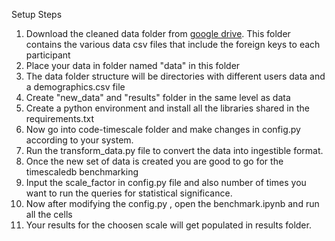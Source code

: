 Setup Steps

1. Download the cleaned data folder from [google drive](https://drive.google.com/file/d/18d1mzAQDvX9w7-_B_QqDZWG2_L_4jaCv/view?usp=sharing). This folder contains the various data csv files that include the foreign keys to each participant
2. Place your data in folder named "data" in this folder
3. The data folder structure will be directories with different users data and a demographics.csv file
4. Create "new_data" and "results" folder in the same level as data
5. Create a python environment and install all the libraries shared in the requirements.txt
6. Now go into code-timescale folder and make changes in config.py according to your system. 
7. Run the transform_data.py file to convert the data into ingestible format.
8. Once the new set of data is created you are good to go for the timescaledb benchmarking
9. Input the scale_factor in config.py file and also number of times you want to run the queries for statistical significance.
10. Now after modifying the config.py , open the benchmark.ipynb and run all the cells
11. Your results for the choosen scale will get populated in results folder.
